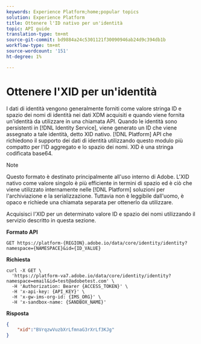 ```yaml
---
keywords: Experience Platform;home;popular topics
solution: Experience Platform
title: Ottenere l'ID nativo per un'identità
topic: API guide
translation-type: tm+mt
source-git-commit: bd9884a24c5301121f30090946ab24d9c394db1b
workflow-type: tm+mt
source-wordcount: '151'
ht-degree: 1%

---
```



# Ottenere l&#39;XID per un&#39;identità

I dati di identità vengono generalmente forniti come valore stringa ID e spazio dei nomi di identità nei dati XDM acquisiti e quando viene fornita un&#39;identità da utilizzare in una chiamata API. Quando le identità sono persistenti in [!DNL Identity Service], viene generato un ID che viene assegnato a tale identità, detto XID nativo. [!DNL Platform] API che richiedono il supporto dei dati di identità utilizzando questo modulo più compatto per l&#39;ID aggregato e lo spazio dei nomi. XID è una stringa codificata base64.

>[!NOTE]
>
>Questo formato è destinato principalmente all&#39;uso interno di Adobe. L&#39;XID nativo come valore singolo è più efficiente in termini di spazio ed è ciò che viene utilizzato internamente nelle [!DNL Platform] soluzioni per l&#39;archiviazione e la serializzazione. Tuttavia non è leggibile dall&#39;uomo, è opaco e richiede una chiamata separata per ottenerlo da utilizzare.

Acquisisci l&#39;XID per un determinato valore ID e spazio dei nomi utilizzando il servizio descritto in questa sezione.

**Formato API**

```http
GET https://platform-{REGION}.adobe.io/data/core/identity/identity?namespace={NAMESPACE}&id={ID_VALUE}
```

**Richiesta**

```shell
curl -X GET \
  'https://platform-va7.adobe.io/data/core/identity/identity?namespace=email&id=test@adobetest.com' \
  -H 'Authorization: Bearer {ACCESS_TOKEN}' \
  -H 'x-api-key: {API_KEY}' \
  -H 'x-gw-ims-org-id: {IMS_ORG}' \
  -H 'x-sandbox-name: {SANDBOX_NAME}'
```

**Risposta**

```json
{
    "xid":"BVrqzwVuzbXrLfmnaG3rXrLf3KJg"
}
```
